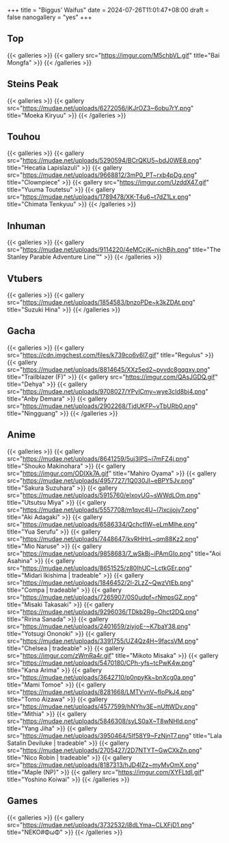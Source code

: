 +++
title = "Biggus' Waifus"
date = 2024-07-26T11:01:47+08:00
draft = false 
nanogallery = "yes"
+++


## Top
{{< galleries >}}
{{< gallery src="https://imgur.com/M5chbVL.gif" title="Bai Mongfa" >}}
{{< /galleries >}}


## Steins Peak 
{{< galleries >}}
{{< gallery src="https://mudae.net/uploads/6272056/jKJrOZ3~6obu7rY.png" title="Moeka Kiryuu" >}}
{{< /galleries >}}

## Touhou 
{{< galleries >}}
{{< gallery src="https://mudae.net/uploads/5290594/BCrQKU5~bdJ0WE8.png" title="Hecatia Lapislazuli" >}}
{{< gallery src="https://mudae.net/uploads/9668812/3mP0_PT~rxb4pDg.png" title="Clownpiece" >}}
{{< gallery src="https://imgur.com/UzddX47.gif" title="Yuuma Toutetsu" >}}
{{< gallery src="https://mudae.net/uploads/1789478/XK-T4u6~t7dZ1Lx.png" title="Chimata Tenkyuu" >}}
{{< /galleries >}}

## Inhuman
{{< galleries >}}
{{< gallery src="https://mudae.net/uploads/9114220/4eMCcjK~njchBjh.png" title="The Stanley Parable Adventure Line™️" >}}
{{< /galleries >}}

## Vtubers
{{< galleries >}}
{{< gallery src="https://mudae.net/uploads/1854583/bnzoPDe~k3kZDAt.png" title="Suzuki Hina" >}}
{{< /galleries >}}

## Gacha
{{< galleries >}}
{{< gallery src="https://cdn.imgchest.com/files/k739co6v6l7.gif" title="Regulus" >}}
{{< gallery src="https://mudae.net/uploads/8814645/XXz5ed2~pyvdc8gqgxy.png" title="Trailblazer (F)" >}}
{{< gallery src="https://imgur.com/QAsJGDQ.gif" title="Dehya" >}}
{{< gallery src="https://mudae.net/uploads/9708027/YPylCmy~wye3cld8bj4.png" title="Anby Demara" >}}
{{< gallery src="https://mudae.net/uploads/2902268/TjdUKFP~vTbURb0.png" title="Ningguang" >}}
{{< /galleries >}}

## Anime
{{< galleries >}}
{{< gallery src="https://mudae.net/uploads/8641259/5uj3lPS~i7mFZ4j.png" title="Shouko Makinohara" >}}
{{< gallery src="https://imgur.com/ODIXk7A.gif" title="Mahiro Oyama" >}}
{{< gallery src="https://mudae.net/uploads/4957727/1Q030JI~eBPY5Jv.png" title="Sakura Suzuhara" >}}
{{< gallery src="https://mudae.net/uploads/5915760/eIxoyUG~sWWdLOm.png" title="Utsutsu Miya" >}}
{{< gallery src="https://mudae.net/uploads/5557708/m1qyc4U~l7lxcjjojv7.png" title="Aki Adagaki" >}}
{{< gallery src="https://mudae.net/uploads/6586334/QchcfIW~eLmMlhe.png" title="Yua Serufu" >}}
{{< gallery src="https://mudae.net/uploads/7448647/kvRHHrL~qm88Kz2.png" title="Mio Naruse" >}}
{{< gallery src="https://mudae.net/uploads/9858683/7_wSkBj~iPAmGIo.png" title="Aoi Asahina" >}}
{{< gallery src="https://mudae.net/uploads/8651525/z80IhUC~LctkGEr.png" title="Midari Ikishima | tradeable" >}}
{{< gallery src="https://mudae.net/uploads/1846452/2l-2LzZ~QwzVtEb.png" title="Compa | tradeable" >}}
{{< gallery src="https://mudae.net/uploads/7265907/0S0udpf~rNmpsGZ.png" title="Misaki Takasaki" >}}
{{< gallery src="https://mudae.net/uploads/9296036/TDkb2Rg~Ohct2DQ.png" title="Ririna Sanada" >}}
{{< gallery src="https://mudae.net/uploads/2401659/ziyjoE-~K7baY38.png" title="Yotsugi Ononoki" >}}
{{< gallery src="https://mudae.net/uploads/3391755/UZ4Qz4H~9facsVM.png" title="Chelsea | tradeable" >}}
{{< gallery src="https://imgur.com/zWmRa4r.gif" title="Mikoto Misaka" >}}
{{< gallery src="https://mudae.net/uploads/5470180/CPh-yfs~tcPwK4w.png" title="Kana Arima" >}}
{{< gallery src="https://mudae.net/uploads/3642710/p0npyKk~bnXcg0a.png" title="Mami Tomoe" >}}
{{< gallery src="https://mudae.net/uploads/8281668/LMTVvnV~fIoPkJ4.png" title="Tomo Aizawa" >}}
{{< gallery src="https://mudae.net/uploads/4577599/hNYhv3E~nUftWDv.png" title="Mithia" >}}
{{< gallery src="https://mudae.net/uploads/5846308/syLS0aX~T8wNHld.png" title="Yang Jiha" >}}
{{< gallery src="https://mudae.net/uploads/3950464/5If58Y9~FzNjnT7.png" title="Lala Satalin Deviluke | tradeable" >}}
{{< gallery src="https://mudae.net/uploads/2705427/2D7NTYT~GwCXkZn.png" title="Nico Robin | tradeable" >}}
{{< gallery src="https://mudae.net/uploads/8187313/hJD4lZz~myMvOmX.png" title="Maple (NP)" >}}
{{< gallery src="https://imgur.com/XYFLtdI.gif" title="Yoshino Koiwai" >}}
{{< /galleries >}}

## Games
{{< galleries >}}
{{< gallery src="https://mudae.net/uploads/3732532/l8dLYma~CLXFjD1.png" title="NEKO#ΦωΦ" >}}
{{< /galleries >}}

